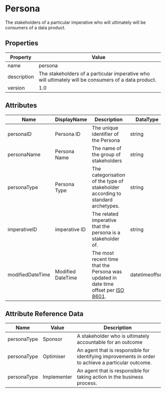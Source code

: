 # Persona

The stakeholders of a particular imperative who will ultimately will be consumers of a data product.

## Properties

| Property    | Value                                                        |
| ----------- | ------------------------------------------------------------ |
| name        | persona                                                      |
| description | The stakeholders of a particular imperative who will ultimately will be consumers of a data product. |
| version     | 1.0                                                          |

## Attributes 

| Name         | DisplayName   | Description                                                  | DataType | Required? | isNullable |
| ------------ | ------------- | ------------------------------------------------------------ | -------- | --------- | ---------- |
| personaID    | Persona ID    | The unique identifier of the Persona                         | string   | yes       | false      |
| personaName  | Persona Name  | The name of the group of stakeholders                        | string   | yes       | false      |
| personaType  | Persona Type  | The categorisation of the type of stakeholder according to standard archetypes. | string   | no        | true       |
| imperativeID | imperative ID | The related imperative that the persona is a stakeholder of. | string   | yes       | false      |
| modifiedDateTime| Modified DateTime | The most recent time that the Persona was updated in date time offset per [ISO 8601](https://www.wikipedia.org/wiki/ISO_8601).      | datetimeoffset | no        | true   |

## Attribute Reference Data

| Name            | Value                 | Description                                                  |
| --------------- | --------------------- | ------------------------------------------------------------ |
| personaType | Sponsor | A stakeholder who is ultimately accountable for an outcome |
| personaType | Optimiser  | An agent that is responsible for identifying improvements in order to achieve a particular outcome. |
| personaType | Implementer | An agent that is responsible for taking action in the business process. |



